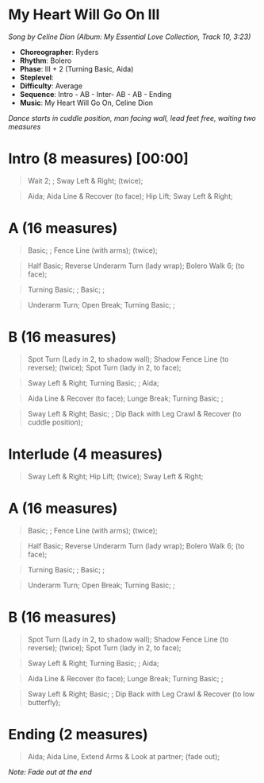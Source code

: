 # My Heart Will Go On III
*Song by Celine Dion (Album: My Essential Love Collection, Track 10, 3:23)*

* **Choreographer**: Ryders
* **Rhythm**: Bolero
* **Phase**: III + 2 (Turning Basic, Aida)
* **Steplevel**:
* **Difficulty**: Average
* **Sequence**: Intro - AB - Inter- AB - AB - Ending
* **Music**: My Heart Will Go On, Celine Dion

*Dance starts in cuddle position, man facing wall, lead feet free, waiting two measures*

# Intro (8 measures) [00:00]

> Wait 2; ; Sway Left & Right; (twice);

> Aida; Aida Line & Recover (to face); Hip Lift; Sway Left & Right;

# A (16 measures)

> Basic; ; Fence Line (with arms); (twice);

> Half Basic; Reverse Underarm Turn (lady wrap); Bolero Walk 6; (to face);

> Turning Basic; ; Basic; ;

> Underarm Turn; Open Break; Turning Basic; ;

# B (16 measures)

> Spot Turn (Lady in 2, to shadow wall); Shadow Fence Line (to reverse); (twice); Spot Turn (lady in 2, to face);

> Sway Left & Right; Turning Basic; ; Aida;

> Aida Line & Recover (to face); Lunge Break; Turning Basic; ;

> Sway Left & Right; Basic; ; Dip Back with Leg Crawl & Recover (to cuddle position);

# Interlude (4 measures)

> Sway Left & Right; Hip Lift; (twice); Sway Left & Right;

# A (16 measures)

> Basic; ; Fence Line (with arms); (twice);

> Half Basic; Reverse Underarm Turn (lady wrap); Bolero Walk 6; (to face);

> Turning Basic; ; Basic; ;

> Underarm Turn; Open Break; Turning Basic; ;

# B (16 measures)

> Spot Turn (Lady in 2, to shadow wall); Shadow Fence Line (to reverse); (twice); Spot Turn (lady in 2, to face);

> Sway Left & Right; Turning Basic; ; Aida;

> Aida Line & Recover (to face); Lunge Break; Turning Basic; ;

> Sway Left & Right; Basic; ; Dip Back with Leg Crawl & Recover (to low butterfly);

# Ending (2 measures)

> Aida; Aida Line, Extend Arms & Look at partner; (fade out);


*Note: Fade out at the end*
